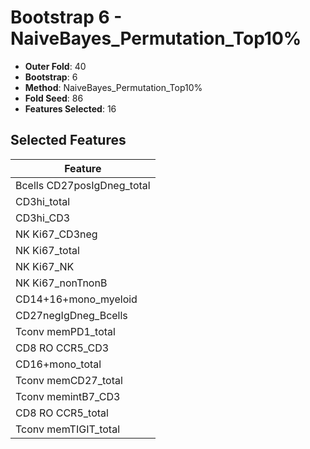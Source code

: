 # Bootstrap 6 - NaiveBayes_Permutation_Top10%

- **Outer Fold**: 40
- **Bootstrap**: 6
- **Method**: NaiveBayes_Permutation_Top10%
- **Fold Seed**: 86
- **Features Selected**: 16

## Selected Features

| Feature |
|---------|
| Bcells CD27posIgDneg_total |
| CD3hi_total |
| CD3hi_CD3 |
| NK Ki67_CD3neg |
| NK Ki67_total |
| NK Ki67_NK |
| NK Ki67_nonTnonB |
| CD14+16+mono_myeloid |
| CD27negIgDneg_Bcells |
| Tconv memPD1_total |
| CD8 RO CCR5_CD3 |
| CD16+mono_total |
| Tconv memCD27_total |
| Tconv memintB7_CD3 |
| CD8 RO CCR5_total |
| Tconv memTIGIT_total |
